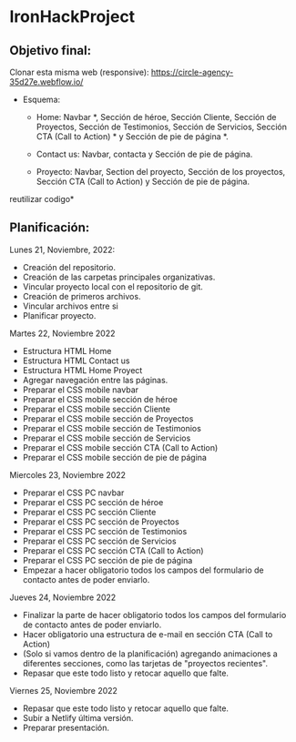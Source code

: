 # IronHackProject

## Objetivo final:

Clonar esta misma web (responsive): https://circle-agency-35d27e.webflow.io/

- Esquema:

  - Home: Navbar \*, Sección de héroe, Sección Cliente, Sección de Proyectos, Sección de Testimonios, Sección de Servicios, Sección CTA (Call to Action) \* y Sección de pie de página \*.

  - Contact us: Navbar, contacta y Sección de pie de página.

  - Proyecto: Navbar, Section del proyecto, Sección de los proyectos, Sección CTA (Call to Action) y Sección de pie de página.

reutilizar codigo\*

## Planificación:

Lunes 21, Noviembre, 2022:

- Creación del repositorio.
- Creación de las carpetas principales organizativas.
- Vincular proyecto local con el repositorio de git.
- Creación de primeros archivos.
- Vincular archivos entre si
- Planificar proyecto.

Martes 22, Noviembre 2022

- Estructura HTML Home
- Estructura HTML Contact us
- Estructura HTML Home Proyect
- Agregar navegación entre las páginas.
- Preparar el CSS mobile navbar
- Preparar el CSS mobile sección de héroe
- Preparar el CSS mobile sección Cliente
- Preparar el CSS mobile sección de Proyectos
- Preparar el CSS mobile sección de Testimonios
- Preparar el CSS mobile sección de Servicios
- Preparar el CSS mobile sección CTA (Call to Action)
- Preparar el CSS mobile sección de pie de página

Miercoles 23, Noviembre 2022

- Preparar el CSS PC navbar
- Preparar el CSS PC sección de héroe
- Preparar el CSS PC sección Cliente
- Preparar el CSS PC sección de Proyectos
- Preparar el CSS PC sección de Testimonios
- Preparar el CSS PC sección de Servicios
- Preparar el CSS PC sección CTA (Call to Action)
- Preparar el CSS PC sección de pie de página
- Empezar a hacer obligatorio todos los campos del formulario de contacto antes de poder enviarlo.

Jueves 24, Noviembre 2022

- Finalizar la parte de hacer obligatorio todos los campos del formulario de contacto antes de poder enviarlo.
- Hacer obligatorio una estructura de e-mail en sección CTA (Call to Action)
- (Solo si vamos dentro de la planificación) agregando animaciones a diferentes secciones, como las tarjetas de "proyectos recientes".
- Repasar que este todo listo y retocar aquello que falte.

Viernes 25, Noviembre 2022

- Repasar que este todo listo y retocar aquello que falte.
- Subir a Netlify última versión.
- Preparar presentación.
